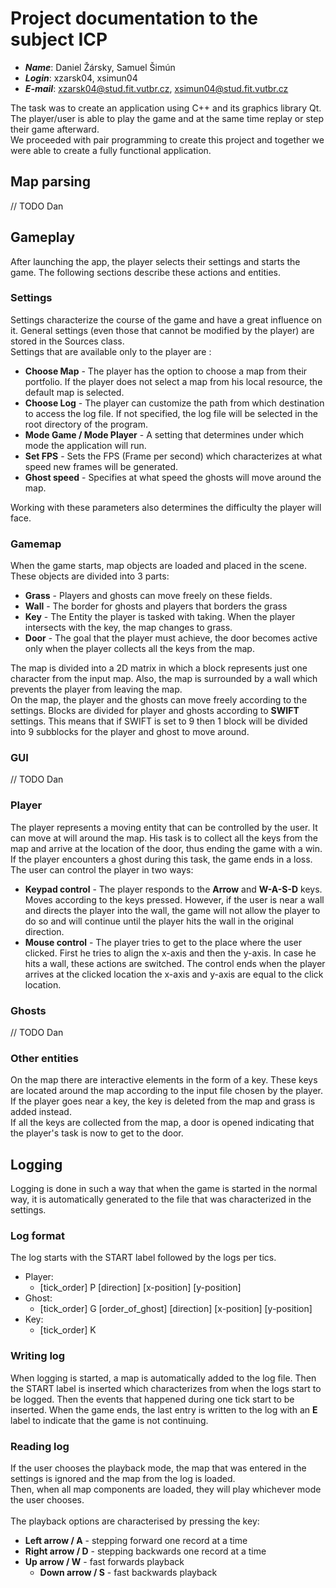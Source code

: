 # Project documentation to the subject ICP
* ***Name***: Daniel Žársky, Samuel Šimún
* ***Login***: xzarsk04, xsimun04
* ***E-mail***: xzarsk04@stud.fit.vutbr.cz, xsimun04@stud.fit.vutbr.cz


The task was to create an application using C++ and its graphics library Qt.
The player/user is able to play the game and at the same time replay or step their game
afterward.<br>
We proceeded with pair programming to create this project and together we were able to create a 
fully functional application.

## Map parsing
// TODO Dan

## Gameplay

After launching the app, the player selects their settings and starts the game. 
The following sections describe these actions and entities.

### Settings 
Settings characterize the course of the game and have a great influence on it. General settings (even those that cannot 
be modified by the player) are stored in the Sources class. <br>
Settings that are available only to the player are :
* **Choose Map** - The player has the option to choose a map from their portfolio. If the player does not select a map 
from his local resource, the default map is selected.
* **Choose Log** - The player can customize the path from which destination to access the log file. If not specified, 
the log file will be selected in the root directory of the program.
* **Mode Game / Mode Player** - A setting that determines under which mode the application will run.
* **Set FPS** - Sets the FPS (Frame per second) which characterizes at what speed new frames will be generated.
* **Ghost speed** - Specifies at what speed the ghosts will move around the map.

Working with these parameters also determines the difficulty the player will face.

### Gamemap
When the game starts, map objects are loaded and placed in the scene. These objects are divided into 3 parts:
* **Grass** - Players and ghosts can move freely on these fields.
* **Wall** - The border for ghosts and players that borders the grass
* **Key** - The Entity the player is tasked with taking. When the player intersects with the key, the map 
changes to grass.
* **Door** - The goal that the player must achieve, the door becomes active only when the player 
collects all the keys from the map.

The map is divided into a 2D matrix in which a block represents just one character from the input map. Also, the map
is surrounded by a wall which prevents the player from leaving the map. <br>
On the map, the player and the ghosts can move freely according to the settings. Blocks are divided for player and 
ghosts according to **SWIFT** settings. This means that if SWIFT is set to 9 then 1 block will be divided into 9 subblocks 
for the player and ghost to move around.

### GUI
// TODO Dan

### Player
The player represents a moving entity that can be controlled by the user. It can move at will around the map. 
His task is to collect all the keys from the map and arrive at the location of the door, thus ending the game with a win. <br>
If the player encounters a ghost during this task, the game ends in a loss.
The user can control the player in two ways:
* **Keypad control** - The player responds to the **Arrow** and **W-A-S-D** keys. Moves according to the keys pressed. 
However, if the user is near a wall and directs the player into the wall, the game will not allow the player to do so
and will continue until the player hits the wall in the original direction.
* **Mouse control** - The player tries to get to the place where the user clicked. First he tries to align the x-axis 
and then the y-axis. In case he hits a wall, these actions are switched. The control ends when the player arrives at 
the clicked location the x-axis and y-axis are equal to the click location.

### Ghosts

// TODO Dan

### Other entities 
On the map there are interactive elements in the form of a key. These keys are located around the map according 
to the input file chosen by the player. <br>
If the player goes near a key, the key is deleted from the map and grass is added instead. <br>
If all the keys are collected from the map, a door is opened indicating that the player's task is now to get to the door.

## Logging 
Logging is done in such a way that when the game is started in the normal way, it is automatically generated to the 
file that was characterized in the settings. 

### Log format
The log starts with the START label followed by the logs per tics.

* Player: 
  * [tick_order] P [direction] [x-position] [y-position]
* Ghost:
  * [tick_order] G [order_of_ghost] [direction] [x-position] [y-position]
* Key:
  * [tick_order] K


### Writing log
When logging is started, a map is automatically added to the log file. Then the START label is inserted which 
characterizes from when the logs start to be logged.
Then the events that happened during one tick start to be inserted.
When the game ends, the last entry is written to the log with an **E** label to indicate that the game is not continuing.

### Reading log
If the user chooses the playback mode, the map that was entered in the settings is ignored and the map from the log is loaded. <br>
Then, when all map components are loaded, they will play whichever mode the user chooses.
<br>
<br>
The playback options are characterised by pressing the key: 
* **Left arrow / A** - stepping forward one record at a time
* **Right arrow / D** - stepping backwards one record at a time
* **Up arrow / W** - fast forwards playback
  * **Down arrow / S** - fast backwards playback 